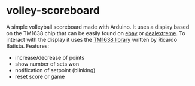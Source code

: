 # volley-scoreboard
A simple volleyball scoreboard made with Arduino.
It uses a display based on the TM1638 chip that can be easily found on [ebay](http://www.ebay.it/itm/400531985021?_trksid=p2055119.m1438.l2649&ssPageName=STRK%3AMEBIDX%3AIT) or [dealextreme](http://www.dx.com/p/8-bit-digital-led-tube-8-bit-tm1638-key-display-module-for-arduino-blue-399381#.VuVw-HozKM8).
To interact with the display it uses the [TM1638 library](https://github.com/rjbatista/tm1638-library) written by Ricardo Batista.
Features:
 - increase/decrease of points
 - show number of sets won
 - notification of setpoint (blinking)
 - reset score or game